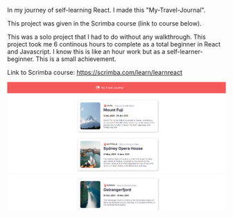 In my journey of self-learning React. I made this "My-Travel-Journal".

This project was given in the Scrimba course (link to course below).

This was a solo project that I had to do without any walkthrough. This project took me 6 continous hours to complete as a total beginner in React and Javascript. I know this is like an hour work but as a self-learner-beginner. This is a small achievement.

Link to Scrimba course: https://scrimba.com/learn/learnreact

![Screenshots](https://github.com/Doc-Omer/My-Travel-Journal/blob/master/public/Screenshot-1.png?raw=true)
![Screenshots](https://github.com/Doc-Omer/My-Travel-Journal/blob/master/public/Screenshot-2.png?raw=true)
